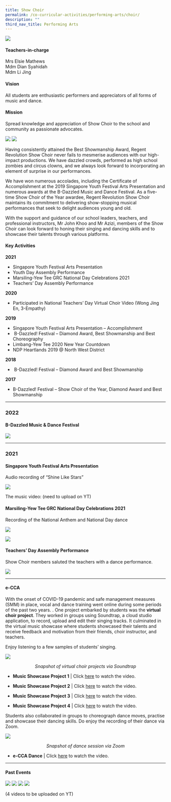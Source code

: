 ```yaml
---
title: Show Choir
permalink: /co-curricular-activities/performing-arts/choir/
description: ""
third_nav_title: Performing Arts
---
```

![](/images/CCA/Show%20Choir/SWCHRBanner%20-%202023.jpg)

#### Teachers-in-charge  
Mrs Elsie Mathews  
Mdm Dian Syahidah  
Mdm Li Jing

#### Vision  
All students are enthusiastic performers and appreciators of all forms of music and dance.

#### Mission  
Spread knowledge and appreciation of Show Choir to the school and community as passionate advocates.

![](/images/CCA/2022%20Show%20Choir%20Formal.jpg)
![](/images/CCA/2022%20Show%20Choir%20Fun.jpg)

Having consistently attained the Best Showmanship Award, Regent Revolution Show Choir never fails to mesmerise audiences with our high-impact productions. We have dazzled crowds, performed as high school zombies and circus clowns, and we always look forward to incorporating an element of surprise in our performances.

We have won numerous accolades, including the Certificate of Accomplishment at the 2019 Singapore Youth Festival Arts Presentation and numerous awards at the B-Dazzled Music and Dance Festival. As a five-time Show Choir of the Year awardee, Regent Revolution Show Choir maintains its commitment to delivering show-stopping musical performances that seek to delight audiences young and old.

With the support and guidance of our school leaders, teachers, and professional instructors, Mr John Khoo and Mr Azizi, members of the Show Choir can look forward to honing their singing and dancing skills and to showcase their talents through various platforms.

#### Key Activities

**2021**

*   Singapore Youth Festival Arts Presentation
*   Youth Day Assembly Performance
*   Marsiling-Yew Tee GRC National Day Celebrations 2021
*   Teachers’ Day Assembly Performance

**2020**

*   Participated in National Teachers’ Day Virtual Choir Video (Wong Jing En, 3-Empathy)

**2019**

*   Singapore Youth Festival Arts Presentation – Accomplishment
*    B-Dazzled! Festival – Diamond Award, Best Showmanship and Best Choreography
*   Limbang-Yew Tee 2020 New Year Countdown
*   NDP Heartlands 2019 @ North West District

**2018**

*    B-Dazzled! Festival – Diamond Award and Best Showmanship

**2017**

*   B-Dazzled! Festival – Show Choir of the Year, Diamond Award and Best Showmanship

---

### **2022**
#### B-Dazzled Music & Dance Festival

![](/images/CCA/Show%20Choir/SHWCHR-1.jpg)

---

### **2021**
#### Singapore Youth Festival Arts Presentation

Audio recording of “Shine Like Stars”

![](/images/CCA/Show%20Choir/SHWCHR-2.jpg)

The music video: 
(need to upload on YT)

#### Marsiling-Yew Tee GRC National Day Celebrations 2021

Recording of the National Anthem and National Day dance

![](/images/CCA/Show%20Choir/SHWCHR-3.jpg)

![](/images/CCA/Show%20Choir/SHWCHR-4.jpg)


#### Teachers’ Day Assembly Performance

Show Choir members saluted the teachers with a dance performance.

![](/images/CCA/Show%20Choir/SHWCHR-5.jpg)

---

#### **e-CCA**

With the onset of COVID-19 pandemic and safe management measures (SMM) in place, vocal and dance training went online during some periods of the past two years. . One project embarked by students was the **virtual choir project**. They worked in groups using Soundtrap, a cloud studio application, to record, upload and edit their singing tracks. It culminated in the virtual music showcase where students showcased their talents and receive feedback and motivation from their friends, choir instructor, and teachers.

Enjoy listening to a few samples of students’ singing.

![](/images/CCA/Show%20Choir/SHWCHR-11.jpg)
<center><i>Snapshot of virtual choir projects via Soundtrap</i></center>

* **Music Showcase Project 1** | Click [here](https://youtu.be/CwrDSUVT3Zk) to watch the video.

* **Music Showcase Project 2** | Click [here](https://youtu.be/hlXQWLNT_Ws) to watch the video.

* **Music Showcase Project 3** | Click [here](https://youtu.be/8RxiMKXR3Ns) to watch the video.

* **Music Showcase Project 4** | Click [here](https://youtu.be/8xLE88W5KWM) to watch the video.

Students also collaborated in groups to choreograph dance moves, practise and showcase their dancing skills. Do enjoy the recording of their dance via Zoom.

![](/images/CCA/Show%20Choir/SHWCHR-6.jpg)
<center><i>Snapshot of dance session via Zoom</i></center>

* **e-CCA Dance** | Click [here](https://youtu.be/55yHKuAzHsI) to watch the video.

---
#### **Past Events**

![](/images/CCA/Show%20Choir/SHWCHR-7.jpg)
![](/images/CCA/Show%20Choir/SHWCHR-8.jpg)
![](/images/CCA/Show%20Choir/SHWCHR-9.jpg)
![](/images/CCA/Show%20Choir/SHWCHR-10.jpg)

(4 videos to be uploaded on YT)